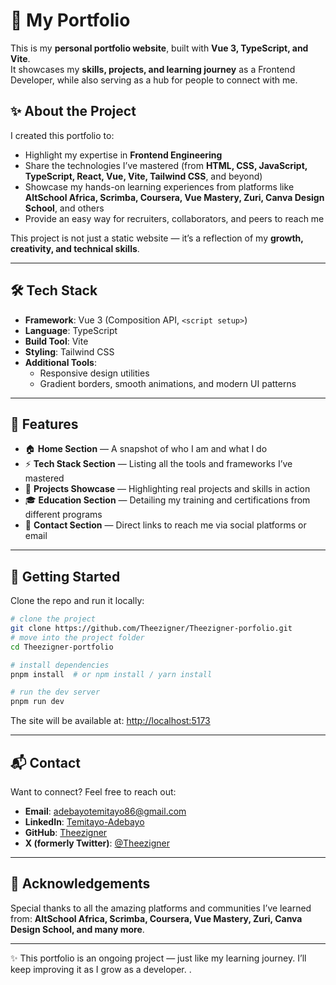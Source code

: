 # 🌟 My Portfolio  

This is my **personal portfolio website**, built with **Vue 3, TypeScript, and Vite**.  
It showcases my **skills, projects, and learning journey** as a Frontend Developer, while also serving as a hub for people to connect with me.  

## ✨ About the Project  

I created this portfolio to:  
- Highlight my expertise in **Frontend Engineering**  
- Share the technologies I’ve mastered (from **HTML, CSS, JavaScript, TypeScript, React, Vue, Vite, Tailwind CSS**, and beyond)  
- Showcase my hands-on learning experiences from platforms like **AltSchool Africa, Scrimba, Coursera, Vue Mastery, Zuri, Canva Design School**, and others  
- Provide an easy way for recruiters, collaborators, and peers to reach me  

This project is not just a static website — it’s a reflection of my **growth, creativity, and technical skills**.  

---

## 🛠️ Tech Stack  

- **Framework**: Vue 3 (Composition API, `<script setup>`)  
- **Language**: TypeScript  
- **Build Tool**: Vite  
- **Styling**: Tailwind CSS  
- **Additional Tools**:  
  - Responsive design utilities  
  - Gradient borders, smooth animations, and modern UI patterns  

---

## 📂 Features  

- 🏠 **Home Section** — A snapshot of who I am and what I do  
- ⚡ **Tech Stack Section** — Listing all the tools and frameworks I’ve mastered  
- 💼 **Projects Showcase** — Highlighting real projects and skills in action  
- 🎓 **Education Section** — Detailing my training and certifications from different programs  
- 📧 **Contact Section** — Direct links to reach me via social platforms or email  

---

## 🚀 Getting Started  

Clone the repo and run it locally:  

```bash
# clone the project
git clone https://github.com/Theezigner/Theezigner-porfolio.git
# move into the project folder
cd Theezigner-portfolio

# install dependencies
pnpm install  # or npm install / yarn install

# run the dev server
pnpm run dev
```

The site will be available at: [http://localhost:5173](http://localhost:5173)  

---

## 📬 Contact  

Want to connect? Feel free to reach out:  

- **Email**: [adebayotemitayo86@gmail.com](mailto:adebayotemitayo86@gmail.com)  
- **LinkedIn**: [Temitayo-Adebayo](https://www.linkedin.com/in/temitayo-adebayo-95244b239/)  
- **GitHub**: [Theezigner](https://github.com/Theezigner)  
- **X (formerly Twitter)**: [@Theezigner](https://x.com/TeeTriple64473)  

---

## 🌈 Acknowledgements  

Special thanks to all the amazing platforms and communities I’ve learned from: **AltSchool Africa, Scrimba, Coursera, Vue Mastery, Zuri, Canva Design School, and many more**.  

---

✨ This portfolio is an ongoing project — just like my learning journey. I’ll keep improving it as I grow as a developer. .
